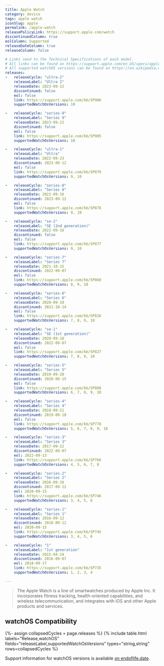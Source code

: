 ```yaml
---
title: Apple Watch
category: device
tags: apple watch
iconSlug: apple
permalink: /apple-watch
releasePolicyLink: https://support.apple.com/watch
discontinuedColumn: true
eolColumn: Supported
releaseDateColumn: true
releaseColumn: false

# Links send to the Technical Specifications of each model.
# All links can be found on https://support.apple.com/en_US/specs/applewatch.
# All supported watchOS versions can be found on https://en.wikipedia.org/wiki/Apple_Watch#Support.
releases:
-   releaseCycle: "ultra-2"
    releaseLabel: "Ultra 2"
    releaseDate: 2023-09-22
    discontinued: false
    eol: false
    link: https://support.apple.com/kb/SP906
    supportedWatchOsVersions: 10

-   releaseCycle: "series-9"
    releaseLabel: "Series 9"
    releaseDate: 2023-09-22
    discontinued: false
    eol: false
    link: https://support.apple.com/kb/SP905
    supportedWatchOsVersions: 10

-   releaseCycle: "ultra-1"
    releaseLabel: "Ultra"
    releaseDate: 2022-09-23
    discontinued: 2023-09-12
    eol: false
    link: https://support.apple.com/kb/SP879
    supportedWatchOsVersions: 9, 10

-   releaseCycle: "series-8"
    releaseLabel: "Series 8"
    releaseDate: 2022-09-16
    discontinued: 2023-09-12
    eol: false
    link: https://support.apple.com/kb/SP878
    supportedWatchOsVersions: 9, 10

-   releaseCycle: "se-2"
    releaseLabel: "SE (2nd generation)"
    releaseDate: 2022-09-16
    discontinued: false
    eol: false
    link: https://support.apple.com/kb/SP877
    supportedWatchOsVersions: 9, 10

-   releaseCycle: "series-7"
    releaseLabel: "Series 7"
    releaseDate: 2021-10-15
    discontinued: 2022-09-07
    eol: false
    link: https://support.apple.com/kb/SP860
    supportedWatchOsVersions: 8, 9, 10

-   releaseCycle: "series-6"
    releaseLabel: "Series 6"
    releaseDate: 2020-09-18
    discontinued: 2021-10-14
    eol: false
    link: https://support.apple.com/kb/SP826
    supportedWatchOsVersions: 7, 8, 9, 10

-   releaseCycle: "se-1"
    releaseLabel: "SE (1st generation)"
    releaseDate: 2020-09-18
    discontinued: 2022-09-07
    eol: false
    link: https://support.apple.com/kb/SP827
    supportedWatchOsVersions: 7, 8, 9, 10

-   releaseCycle: "series-5"
    releaseLabel: "Series 5"
    releaseDate: 2019-09-20
    discontinued: 2020-09-15
    eol: false
    link: https://support.apple.com/kb/SP808
    supportedWatchOsVersions: 6, 7, 8, 9, 10

-   releaseCycle: "series-4"
    releaseLabel: "Series 4"
    releaseDate: 2018-09-21
    discontinued: 2019-09-10
    eol: false
    link: https://support.apple.com/kb/SP778
    supportedWatchOsVersions: 5, 6, 7, 8, 9, 10

-   releaseCycle: "series-3"
    releaseLabel: "Series 3"
    releaseDate: 2017-09-22
    discontinued: 2022-09-07
    eol: 2022-09-13
    link: https://support.apple.com/kb/SP766
    supportedWatchOsVersions: 4, 5, 6, 7, 8

-   releaseCycle: "series-2"
    releaseLabel: "Series 2"
    releaseDate: 2016-09-16
    discontinued: 2017-09-12
    eol: 2020-09-15
    link: https://support.apple.com/kb/SP746
    supportedWatchOsVersions: 3, 4, 5, 6

-   releaseCycle: "series-1"
    releaseLabel: "Series 1"
    releaseDate: 2016-09-12
    discontinued: 2018-09-12
    eol: 2020-09-15
    link: https://support.apple.com/kb/SP745
    supportedWatchOsVersions: 3, 4, 5, 6

-   releaseCycle: "1"
    releaseLabel: "1st generation"
    releaseDate: 2015-04-24
    discontinued: 2016-09-07
    eol: 2018-09-17
    link: https://support.apple.com/kb/SP735
    supportedWatchOsVersions: 1, 2, 3, 4

---
```


> The Apple Watch is a line of smartwatches produced by Apple Inc. It incorporates fitness
> tracking, health-oriented capabilities, and wireless telecommunication, and integrates with iOS
> and other Apple products and services.

## watchOS Compatibility

{%- assign collapsedCycles = page.releases %}
{% include table.html
  labels="Release,watchOS"
  fields="releaseLabel,supportedWatchOsVersions"
  types="string,string"
  rows=collapsedCycles %}

Support information for watchOS versions is available [on endoflife.date](/watchos).
